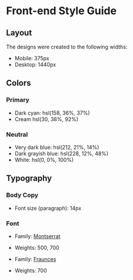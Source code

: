 # Front-end Style Guide

## Layout

The designs were created to the following widths:

- Mobile: 375px
- Desktop: 1440px

## Colors

### Primary

- Dark cyan: hsl(158, 36%, 37%)
- Cream hsl(30, 38%, 92%)

### Neutral

- Very dark blue: hsl(212, 21%, 14%)
- Dark grayish blue: hsl(228, 12%, 48%)
- White: hsl(0, 0%, 100%)

## Typography

### Body Copy

- Font size (paragraph): 14px

### Font

- Family: [Montserrat](https://fonts.google.com/specimen/Montserrat)
- Weights: 500, 700

- Family: [Fraunces](https://fonts.google.com/specimen/Fraunces)
- Weights: 700
